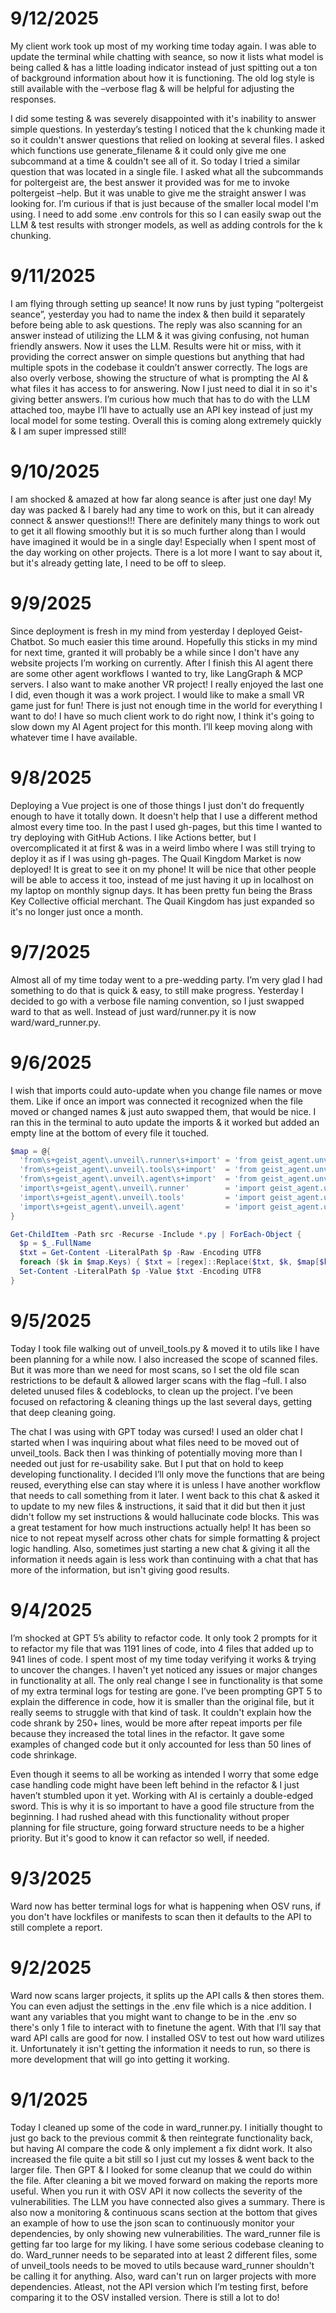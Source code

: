 # 9/12/2025
My client work took up most of my working time today again. I was able to update the terminal while chatting with seance, so now it lists what model is being called & has a little loading indicator instead of just spitting out a ton of background information about how it is functioning. The old log style is still available with the –verbose flag & will be helpful for adjusting the responses. 

I did some testing & was severely disappointed with it's inability to answer simple questions. In yesterday’s testing I noticed that the k chunking made it so it couldn't answer questions that relied on looking at several files. I asked which functions use generate_filename & it could only give me one subcommand at a time & couldn't see all of it. So today I tried a similar question that was located in a single file. I asked what all the subcommands for poltergeist are, the best answer it provided was for me to invoke poltergeist –help. But it was unable to give me the straight answer I was looking for. I’m curious if that is just because of the smaller local model I'm using. I need to add some .env controls for this so I can easily swap out the LLM & test results with stronger models, as well as adding controls for the k chunking. 

# 9/11/2025
I am flying through setting up seance! It now runs by just typing “poltergeist seance”, yesterday you had to name the index & then build it separately before being able to ask questions. The reply was also scanning for an answer instead of utilizing the LLM & it was giving confusing, not human friendly answers. Now it uses the LLM. Results were hit or miss, with it providing the correct answer on simple questions but anything that had multiple spots in the codebase it couldn’t answer correctly. The logs are also overly verbose, showing the structure of what is prompting the AI & what files it has access to for answering. Now I just need to dial it in so it's giving better answers. I’m curious how much that has to do with the LLM attached too, maybe I’ll have to actually use an API key instead of just my local model for some testing. Overall this is coming along extremely quickly & I am super impressed still!

# 9/10/2025
I am shocked & amazed at how far along seance is after just one day! My day was packed & I barely had any time to work on this, but it can already connect & answer questions!!! There are definitely many things to work out to get it all flowing smoothly but it is so much further along than I would have imagined it would be in a single day! Especially when I spent most of the day working on other projects. There is a lot more I want to say about it, but it's already getting late, I need to be off to sleep. 

# 9/9/2025
Since deployment is fresh in my mind from yesterday I deployed Geist-Chatbot. So much easier this time around. Hopefully this sticks in my mind for next time, granted it will probably be a while since I don't have any website projects I’m working on currently. After I finish this AI agent there are some other agent workflows I wanted to try, like LangGraph & MCP servers. I also want to make another VR project! I really enjoyed the last one I did, even though it was a work project. I would like to make a small VR game just for fun! There is just not enough time in the world for everything I want to do! I have so much client work to do right now, I think it's going to slow down my AI Agent project for this month. I’ll keep moving along with whatever time I have available. 

# 9/8/2025
Deploying a Vue project is one of those things I just don't do frequently enough to have it totally down. It doesn't help that I use a different method almost every time too. In the past I used gh-pages, but this time I wanted to try deploying with GitHub Actions. I like Actions better, but I overcomplicated it at first & was in a weird limbo where I was still trying to deploy it as if I was using gh-pages. The Quail Kingdom Market is now deployed! It is great to see it on my phone! It will be nice that other people will be able to access it too, instead of me just having it up in localhost on my laptop on monthly signup days. It has been pretty fun being the Brass Key Collective official merchant. The Quail Kingdom has just expanded so it's no longer just once a month. 

# 9/7/2025
Almost all of my time today went to a pre-wedding party. I’m very glad I had something to do that is quick & easy, to still make progress. Yesterday I decided to go with a verbose file naming convention, so I just swapped ward to that as well. Instead of just ward/runner.py it is now ward/ward_runner.py. 

# 9/6/2025
I wish that imports could auto-update when you change file names or move them. Like if once an import was connected it recognized when the file moved or changed names & just auto swapped them, that would be nice. I ran this in the terminal to auto update the imports & it worked but added an empty line at the bottom of every file it touched.

```powershell
$map = @{
  'from\s+geist_agent\.unveil\.runner\s+import' = 'from geist_agent.unveil.unveil_runner import'
  'from\s+geist_agent\.unveil\.tools\s+import'  = 'from geist_agent.unveil.unveil_tools import'
  'from\s+geist_agent\.unveil\.agent\s+import'  = 'from geist_agent.unveil.unveil_agent import'
  'import\s+geist_agent\.unveil\.runner'        = 'import geist_agent.unveil.unveil_runner'
  'import\s+geist_agent\.unveil\.tools'         = 'import geist_agent.unveil.unveil_tools'
  'import\s+geist_agent\.unveil\.agent'         = 'import geist_agent.unveil.unveil_agent'
}

Get-ChildItem -Path src -Recurse -Include *.py | ForEach-Object {
  $p = $_.FullName
  $txt = Get-Content -LiteralPath $p -Raw -Encoding UTF8
  foreach ($k in $map.Keys) { $txt = [regex]::Replace($txt, $k, $map[$k]) }
  Set-Content -LiteralPath $p -Value $txt -Encoding UTF8
}
```

# 9/5/2025
Today I took file walking out of unveil_tools.py & moved it to utils like I have been planning for a while now. I also increased the scope of scanned files. But it was more than we need for most scans, so I set the old file scan restrictions to be default & allowed larger scans with the flag –full. I also deleted unused files & codeblocks, to clean up the project. I’ve been focused on refactoring & cleaning things up the last several days, getting that deep cleaning going.

The chat I was using with GPT today was cursed! I used an older chat I started when I was inquiring about what files need to be moved out of unveil_tools. Back then I was thinking of potentially moving more than I needed out just for re-usability sake. But I put that on hold to keep developing functionality. I decided I’ll only move the functions that are being reused, everything else can stay where it is unless I have another workflow that needs to call something from it later. I went back to this chat & asked it to update to my new files & instructions, it said that it did but then it just didn't follow my set instructions & would hallucinate code blocks. This was a great testament for how much instructions actually help! It has been so nice to not repeat myself across other chats for simple formatting & project logic handling. Also, sometimes just starting a new chat & giving it all the information it needs again is less work than continuing with a chat that has more of the information, but isn't giving good results. 

# 9/4/2025
I’m shocked at GPT 5’s ability to refactor code. It only took 2 prompts for it to refactor my file that was 1191 lines of code, into 4 files that added up to 941 lines of code. I spent most of my time today verifying it works & trying to uncover the changes. I haven't yet noticed any issues or major changes in functionality at all. The only real change I see in functionality is that some of my extra terminal logs for testing are gone. I’ve been prompting GPT 5 to explain the difference in code, how it is smaller than the original file, but it really seems to struggle with that kind of task. It couldn't explain how the code shrank by 250+ lines, would be more after repeat imports per file because they increased the total lines in the refactor. It gave some examples of changed code but it only accounted for less than 50 lines of code shrinkage. 

Even though it seems to all be working as intended I worry that some edge case handling code might have been left behind in the refactor & I just haven’t stumbled upon it yet. Working with AI is certainly a double-edged sword. This is why it is so important to have a good file structure from the beginning. I had rushed ahead with this functionality without proper planning for file structure, going forward structure needs to be a higher priority. But it's good to know it can refactor so well, if needed. 

# 9/3/2025
Ward now has better terminal logs for what is happening when OSV runs, if you don't have lockfiles or manifests to scan then it defaults to the API to still complete a report. 

# 9/2/2025
Ward now scans larger projects, it splits up the API calls & then stores them. You can even adjust the settings in the .env file which is a nice addition. I want any variables that you might want to change to be in the .env so there's only 1 file to interact with to finetune the agent. With that I’ll say that ward API calls are good for now. I installed OSV to test out how ward utilizes it. Unfortunately it isn't getting the information it needs to run, so there is more development that will go into getting it working. 

# 9/1/2025
Today I cleaned up some of the code in ward_runner.py. I initially thought to just go back to the previous commit & then reintegrate functionality back, but having AI compare the code & only implement a fix didnt work. It also increased the file quite a bit still so I just cut my losses & went back to the larger file. Then GPT & I looked for some cleanup that we could do within the file. After cleaning a bit we moved forward on making the reports more useful. When you run it with OSV API it now collects the severity of the vulnerabilities. The LLM you have connected also gives a summary. There is also now a monitoring & continuous scans section at the bottom that gives an example of how to use the json scan to continuously monitor your dependencies, by only showing new vulnerabilities. 
The ward_runner file is getting far too large for my liking. I have some serious codebase cleaning to do. Ward_runner needs to be separated into at least 2 different files, some of unveil_tools needs to be moved to utils because ward_runner shouldn't be calling it for anything. Also, ward can't run on larger projects with more dependencies. Atleast, not the API version which I’m testing first, before comparing it to the OSV installed version. There is still a lot to do!